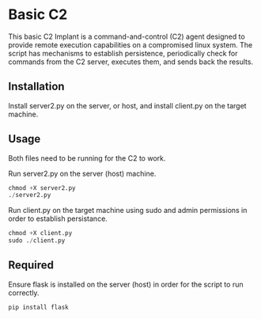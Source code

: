# Basic C2

This basic C2 Implant is a command-and-control (C2) agent designed to provide remote execution capabilities on a compromised linux system. The script has mechanisms to establish persistence, periodically check for commands from the C2 server, executes them, and sends back the results. 
## Installation

Install server2.py on the server, or host, and install client.py on the target machine. 

## Usage
Both files need to be running for the C2 to work. 

Run server2.py on the server (host) machine. 
```python
chmod +X server2.py
./server2.py
```
Run client.py on the target machine using sudo and admin permissions in order to establish persistance.
```python
chmod +X client.py
sudo ./client.py
```

## Required
Ensure flask is installed on the server (host) in order for the script to run correctly.
```python
pip install flask
```

